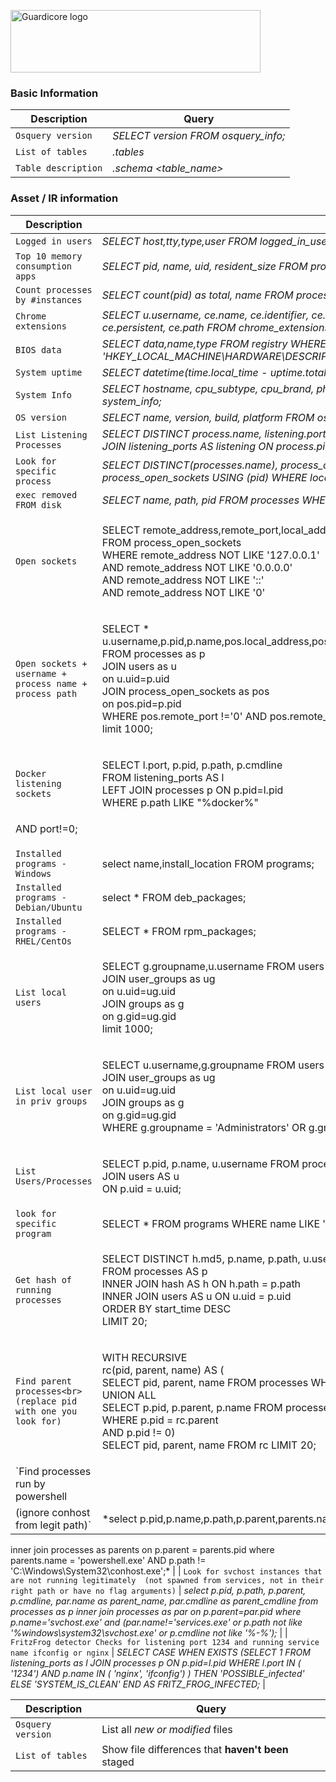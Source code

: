 <p align="left">
  <a href="https://www.guardicore.com/">
    <img src="https://www.guardicore.com/wp-content/uploads/2019/02/guardicore-press-releases-logo-banner2-845x200-1.jpg" alt="Guardicore logo" width="400" height="100">
  </a>
</p>
<h3 align="left">Basic Information</h3>
<p align="left">

| Description | Query |
| --- | --- |
| `Osquery version` | *SELECT version FROM osquery_info;* |
| `List of tables` | *.tables* |
| `Table description` | *.schema <table_name>* |

<h3 align="left">Asset / IR information</h3>

| Description | Query |
| --- | --- |
| `Logged in users` | *SELECT host,tty,type,user FROM logged_in_users;* |
| `Top 10 memory consumption apps` | *SELECT pid, name, uid, resident_size FROM processes order by resident_size desc limit 10;* |
| `Count processes by #instances` | *SELECT count(pid) as total, name FROM processes group by name order by total desc limit 10;* |
| `Chrome extensions` | *SELECT u.username, ce.name, ce.identifier, ce.version, ce.description, ce.locale, ce.update_url, ce.author, ce.persistent, ce.path FROM chrome_extensions ce LEFT JOIN users u ON ce.uid = u.uid;* |
| `BIOS data` | *SELECT data,name,type FROM registry WHERE key LIKE 'HKEY_LOCAL_MACHINE\HARDWARE\DESCRIPTION\System\BIOS'* |
| `System uptime` | *SELECT datetime(time.local_time - uptime.total_seconds, 'unixepoch') AS last_rebooted FROM time, uptime;* |
| `System Info` | *SELECT hostname, cpu_subtype, cpu_brand, physical_memory, hardware_vendor,hardware_model FROM system_info;* |
| `OS version` | *SELECT name, version, build, platform FROM os_version;* |
| `List Listening Processes` | *SELECT DISTINCT process.name, listening.port, listening.address, process.pid FROM processes AS process JOIN listening_ports AS listening ON process.pid = listening.pid WHERE address != '127.0.0.1';* |
| `Look for specific process` | *SELECT DISTINCT(processes.name), process_open_sockets.local_port FROM processes JOIN process_open_sockets USING (pid) WHERE local_port=53 AND processes.name LIKE 'dns%';* |
| `exec removed FROM disk` | *SELECT name, path, pid FROM processes WHERE on_disk = 0;* |
| `Open sockets` | <p>SELECT remote_address,remote_port,local_address,local_port,family,protocol,state<br>FROM process_open_sockets<br>WHERE remote_address NOT LIKE '127.0.0.1'<br>AND remote_address NOT LIKE '0.0.0.0'<br>AND remote_address NOT LIKE '::'<br>AND remote_address NOT LIKE '0'</p> |
| `Open sockets + username + process name + process path` | <p>SELECT * u.username,p.pid,p.name,pos.local_address,pos.local_port,p.path,p.cmdline,pos.remote_address,pos.remote_port<br>FROM processes as p<br>JOIN users as u<br>on u.uid=p.uid<br>JOIN process_open_sockets as pos<br>on pos.pid=p.pid<br>WHERE pos.remote_port !='0' AND pos.remote_address != '127.0.0.1'<br>limit 1000;</p> |
| `Docker listening sockets` | <p>SELECT l.port, p.pid, p.path, p.cmdline<br>FROM listening_ports AS l<br>LEFT JOIN processes p ON p.pid=l.pid<br>WHERE p.path LIKE "%docker%"
  AND port!=0;</p> |
| `Installed programs - Windows` | select name,install_location FROM programs; |
| `Installed programs - Debian/Ubuntu` | select * FROM deb_packages; |
| `Installed programs - RHEL/CentOs` | SELECT * FROM rpm_packages; |
| `List local users` | <p>SELECT g.groupname,u.username FROM users as u<br>JOIN user_groups as ug<br>on u.uid=ug.uid<br>JOIN groups as g<br>on g.gid=ug.gid<br>limit 1000;</p> |
| `List local user in priv groups` | <p>SELECT u.username,g.groupname FROM users as u<br>JOIN user_groups as ug<br>on u.uid=ug.uid<br>JOIN groups as g<br>on g.gid=ug.gid<br>WHERE g.groupname = 'Administrators' OR g.groupname = 'sudo' OR g.groupname = 'root';</p> |
| `List Users/Processes` | <p>SELECT p.pid, p.name, u.username FROM processes AS p<br>JOIN users AS u<br>ON p.uid = u.uid;</p> |
| `look for specific program` | SELECT * FROM programs WHERE name LIKE '%wireshark%'; |
| `Get hash of running processes` | <p>SELECT DISTINCT h.md5, p.name, p.path, u.username<br>FROM processes AS p<br>INNER JOIN hash AS h ON h.path = p.path<br>INNER JOIN users AS u ON u.uid = p.uid<br>ORDER BY start_time DESC<br>LIMIT 20;</p> |
| <p>`Find parent processes<br>(replace pid with one you look for)`</p> | <p>WITH RECURSIVE<br>rc(pid, parent, name) AS (<br>SELECT pid, parent, name FROM processes WHERE pid = 14380<br>UNION ALL<br>SELECT p.pid, p.parent, p.name FROM processes AS p, rc<br>WHERE p.pid = rc.parent<br>AND p.pid != 0)<br>SELECT pid, parent, name FROM rc LIMIT 20;<p> | 
| `Find processes run by powershell  
(ignore conhost from legit path)` | *select p.pid,p.name,p.path,p.parent,parents.name as parent_name from processes as p
inner join processes as parents on p.parent = parents.pid
where parents.name = 'powershell.exe' AND p.path != 'C:\Windows\System32\conhost.exe';* |
| `Look for svchost instances that are not running legitimately 
(not spawned from services, not in their right path or have no flag arguments)` | *select p.pid, p.path, p.parent, p.cmdline, par.name as parent_name, par.cmdline as parent_cmdline from processes as p
inner join processes as par on p.parent=par.pid
where p.name='svchost.exe' and (par.name!='services.exe' or p.path not like '%windows\system32\svchost.exe' or p.cmdline not like '%-%');* |
| `FritzFrog detector
Checks for listening port 1234 and running service name ifconfig or nginx` | *SELECT 
   CASE 
	 WHEN EXISTS
	 (SELECT 1
	 FROM listening_ports as l
	 JOIN processes p ON p.pid=l.pid
	 WHERE 
	  l.port IN (
        '1234') 
	 AND 
	  p.name IN (
        'nginx',
        'ifconfig')
	 )
THEN 'POSSIBLE_infected'
ELSE 'SYSTEM_IS_CLEAN'
END AS FRITZ_FROG_INFECTED;* |







| Description | Query |
| --- | --- |
| `Osquery version` | List all *new or modified* files |
| `List of tables` | Show file differences that **haven't been** staged |
</p>
